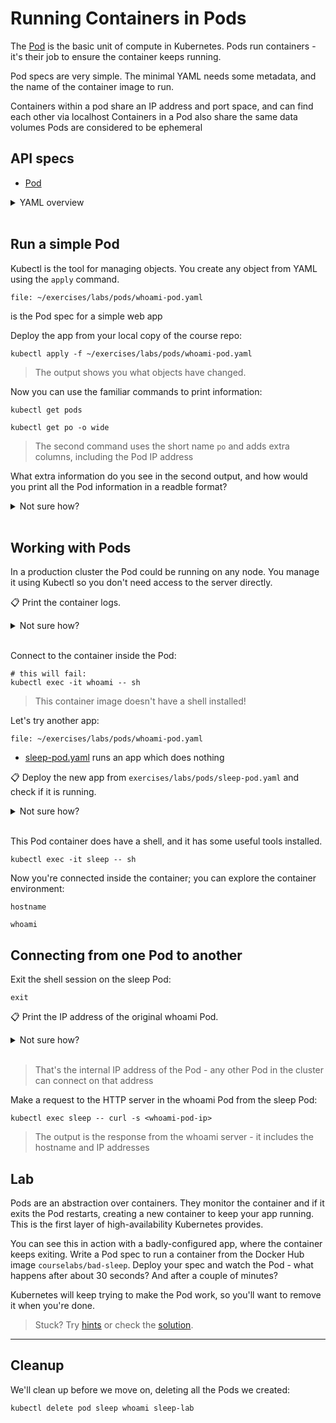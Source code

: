 # Running Containers in Pods

The [Pod](https://kubernetes.io/docs/concepts/workloads/pods/) is the basic unit of compute in Kubernetes. Pods run containers - it's their job to ensure the container keeps running.

Pod specs are very simple. The minimal YAML needs some metadata, and the name of the container image to run.

Containers within a pod share an IP address and port space, and can find each other via localhost
Containers in a Pod also share the same data volumes
Pods are considered to be ephemeral



## API specs

- [Pod](https://kubernetes.io/docs/reference/generated/kubernetes-api/v1.20/#pod-v1-core)

<details>
  <summary>YAML overview</summary>

This is as simple as it gets for a Pod:

```
apiVersion: v1
kind: Pod
metadata:
  name: whoami
spec:
  containers:
    - name: app
      image: sixeyed/whoami:21.04
```

Every Kubernetes resource requires these four fields:

* `apiVersion` - resources are versioned to support backwards compatibility
* `kind` - the type of the object
* `metadata` - collection of additional object data
* `name` - the name of the object

The format of the `spec` field is different for every object type. For Pods, this is the minimum you need:

* `containers`- list of containers to run in the Pod
* `name` - the name of the container
* `image` - the Docker image to run

> Indentation is important in YAML - object fields are nested with spaces. 

</details><br/>

## Run a simple Pod

Kubectl is the tool for managing objects. You create any object from YAML using the `apply` command.


```editor:open-file
file: ~/exercises/labs/pods/whoami-pod.yaml
```

is the Pod spec for a simple web app


Deploy the app from your local copy of the course repo:

```execute-1
kubectl apply -f ~/exercises/labs/pods/whoami-pod.yaml
```


> The output shows you what objects have changed. 

Now you can use the familiar commands to print information:

```execute-1
kubectl get pods
```
```execute-1
kubectl get po -o wide
```

> The second command uses the short name `po` and adds extra columns, including the Pod IP address

What extra information do you see in the second output, and how would you print all the Pod information in a readble format?

<details>
  <summary>Not sure how?</summary>

```
kubectl describe pod <podname>
```
</details><br/>

## Working with Pods

In a production cluster the Pod could be running on any node. You manage it using Kubectl so you don't need access to the server directly.

📋 Print the container logs.

<details>
  <summary>Not sure how?</summary>

```
kubectl logs whoami
```
</details><br/>

Connect to the container inside the Pod:

```execute-1
# this will fail:
kubectl exec -it whoami -- sh
```

> This container image doesn't have a shell installed!

Let's try another app:

```editor:open-file
file: ~/exercises/labs/pods/whoami-pod.yaml
```
- [sleep-pod.yaml](specs/sleep-pod.yaml) runs an app which does nothing

📋 Deploy the new app from `exercises/labs/pods/sleep-pod.yaml` and check if it is running.

<details>
  <summary>Not sure how?</summary>

```execute-1
kubectl apply -f labs/pods/specs/sleep-pod.yaml
```
```execute-1
kubectl get pods
```
</details><br/>

This Pod container does have a shell, and it has some useful tools installed.

```
kubectl exec -it sleep -- sh
```

Now you're connected inside the container; you can explore the container environment:

```execute-1
hostname
```

```execute-1
whoami
```

## Connecting from one Pod to another

Exit the shell session on the sleep Pod:

```execute-1
exit
```

📋 Print the IP address of the original whoami Pod.

<details>
  <summary>Not sure how?</summary>

```execute-1
kubectl get pods -o wide whoami
```
</details><br/>

> That's the internal IP address of the Pod - any other Pod in the cluster can connect on that address

Make a request to the HTTP server in the whoami Pod from the sleep Pod:

```execute-1
kubectl exec sleep -- curl -s <whoami-pod-ip>
```

> The output is the response from the whoami server - it includes the  hostname and IP addresses

## Lab

Pods are an abstraction over containers. They monitor the container and if it exits the Pod restarts, creating a new container to keep your app running. This is the first layer of high-availability Kubernetes provides.

You can see this in action with a badly-configured app, where the container keeps exiting. Write a Pod spec to run a container from the Docker Hub image `courselabs/bad-sleep`. Deploy your spec and watch the Pod - what happens after about 30 seconds? And after a couple of minutes?

Kubernetes will keep trying to make the Pod work, so you'll want to remove it when you're done.

> Stuck? Try [hints](hints.md) or check the [solution](solution.md).


___
## Cleanup

We'll clean up before we move on, deleting all the Pods we created:

```
kubectl delete pod sleep whoami sleep-lab
```